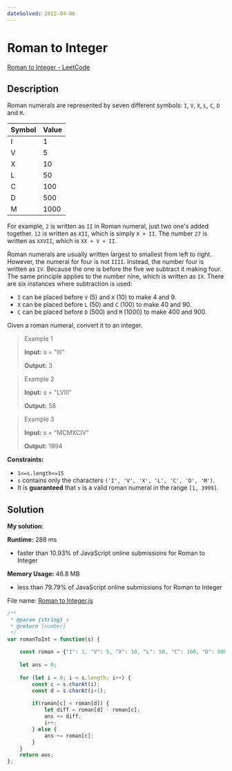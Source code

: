 ```yaml
---
dateSolved: 2022-04-06
---
```


# Roman to Integer

[Roman to Integer - LeetCode](https://leetcode.com/problems/roman-to-integer/)

## Description

Roman numerals are represented by seven different symbols: `I`, `V`, `X`, `L`, `C`, `D` and `M`.

| Symbol | Value |
|---------|-------|
| I | 1 |
| V | 5 |
| X | 10 |
| L | 50 |
| C | 100 |
| D | 500 |
| M | 1000 |

For example, `2` is written as `II` in Roman numeral, just two one's added together. `12` is written as `XII`, which is simply `X + II`. The number `27` is written as `XXVII`, which is `XX + V + II`.

Roman numerals are usually written largest to smallest from left to right. However, the numeral for four is not `IIII`. Instead, the number four is written as `IV`. Because the one is before the five we subtract it making four. The same principle applies to the number nine, which is written as `IX`. There are six instances where subtraction is used:

-   `I` can be placed before `V` (5) and `X` (10) to make 4 and 9. 
-   `X` can be placed before `L` (50) and `C` (100) to make 40 and 90. 
-   `C` can be placed before `D` (500) and `M` (1000) to make 400 and 900.

Given a roman numeral, convert it to an integer.

> Example 1
>
> **Input:** s = "III"
>
> **Output:** 3

> Example 2
>
> **Input:** s = "LVIII"
>
> **Output:** 58

> Example 3
>
> **Input:** s = "MCMXCIV"
>
> **Output:** 1994

**Constraints:**

- `1<=s.length<=15`
- `s` contains only the characters `('I', 'V', 'X', 'L', 'C', 'D', 'M')`.
- It is **guaranteed** that `s` is a valid roman numeral in the range `[1, 3999]`.

## Solution

**My solution**:

**Runtime:** 288 ms
- faster than 10.93% of JavaScript online submissions for Roman to Integer

**Memory Usage:** 46.8 MB
- less than 79.79% of JavaScript online submissions for Roman to Integer

File name: [Roman to Integer.js](https://github.com/kmalcaba/LeetCode-Practice/blob/main/Roman%20to%20Integer.js)

```js
/**
 * @param {string} s
 * @return {number}
 */
var romanToInt = function(s) {
    
    const roman = {"I": 1, "V": 5, "X": 10, "L": 50, "C": 100, "D": 500, "M": 1000};
    
    let ans = 0;
    
    for (let i = 0; i < s.length; i++) {
        const c = s.charAt(i);
        const d = s.charAt(i+1);
        
        if(roman[c] < roman[d]) {
            let diff = roman[d] - roman[c];
            ans += diff;
            i++;
        } else {
            ans += roman[c];
        }
    }
    return ans;
};
```
